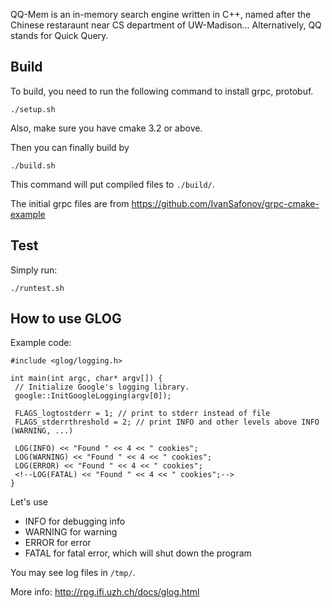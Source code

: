 QQ-Mem is an in-memory search engine written in C++, named after
the Chinese restaraunt near CS department of UW-Madison...
Alternatively, QQ stands for Quick Query.


## Build

To build, you need to run the following command to install
grpc, protobuf.

```
./setup.sh
```

Also, make sure you have cmake 3.2 or above.

Then you can finally build by 

```
./build.sh
```

This command will put compiled files to `./build/`.

The initial grpc files are from https://github.com/IvanSafonov/grpc-cmake-example


## Test

Simply run:

```
./runtest.sh
```

## How to use GLOG

Example code: 

```
#include <glog/logging.h>

int main(int argc, char* argv[]) {
 // Initialize Google's logging library.
 google::InitGoogleLogging(argv[0]);

 FLAGS_logtostderr = 1; // print to stderr instead of file
 FLAGS_stderrthreshold = 2; // print INFO and other levels above INFO (WARNING, ...)

 LOG(INFO) << "Found " << 4 << " cookies";
 LOG(WARNING) << "Found " << 4 << " cookies";
 LOG(ERROR) << "Found " << 4 << " cookies";
 <!--LOG(FATAL) << "Found " << 4 << " cookies";-->
}
```

Let's use

- INFO for debugging info
- WARNING for warning
- ERROR for error
- FATAL for fatal error, which will shut down the program



You may see log files in `/tmp/`.

More info: http://rpg.ifi.uzh.ch/docs/glog.html




